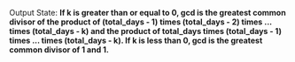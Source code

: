 Output State: **If k is greater than or equal to 0, gcd is the greatest common divisor of the product of (total_days - 1) times (total_days - 2) times ... times (total_days - k) and the product of total_days times (total_days - 1) times ... times (total_days - k). If k is less than 0, gcd is the greatest common divisor of 1 and 1.**
